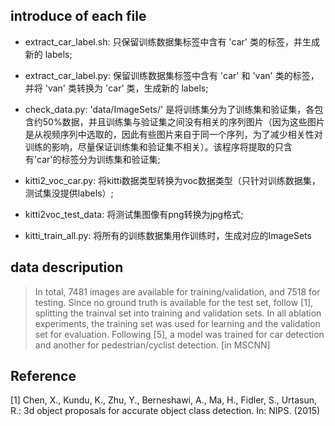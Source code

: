 ## introduce of each file

* extract_car_label.sh: 只保留训练数据集标签中含有 'car' 类的标签，并生成新的 labels;

* extract_car_label.py: 保留训练数据集标签中含有 'car' 和 'van' 类的标签，并将 'van' 类转换为 'car' 类，生成新的 labels;

* check_data.py: 'data/ImageSets/' 是将训练集分为了训练集和验证集，各包含约50%数据，并且训练集与验证集之间没有相关的序列图片（因为这些图片是从视频序列中选取的，因此有些图片来自于同一个序列，为了减少相关性对训练的影响，尽量保证训练集和验证集不相关）。该程序将提取的只含有'car'的标签分为训练集和验证集;

* kitti2_voc_car.py: 将kitti数据类型转换为voc数据类型（只针对训练数据集，测试集没提供labels）;

* kitti2voc_test_data: 将测试集图像有png转换为jpg格式;

* kitti_train_all.py: 将所有的训练数据集用作训练时，生成对应的ImageSets

## data descripution


>In total, 7481 images are available for training/validation, and 7518 for testing. Since no ground truth is available for the test set, follow [1], splitting the trainval set into training and validation sets. In all ablation experiments, the training set was used for learning and the validation set for evaluation. Following [5], a model was trained for car detection and another for pedestrian/cyclist detection.  [in MSCNN]







## Reference 

[1] Chen, X., Kundu, K., Zhu, Y., Berneshawi, A., Ma, H., Fidler, S., Urtasun, R.: 3d object proposals for accurate object class detection. In: NIPS. (2015)

